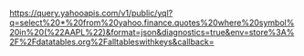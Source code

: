 https://query.yahooapis.com/v1/public/yql?q=select%20*%20from%20yahoo.finance.quotes%20where%20symbol%20in%20(%22AAPL%22)&format=json&diagnostics=true&env=store%3A%2F%2Fdatatables.org%2Falltableswithkeys&callback=
